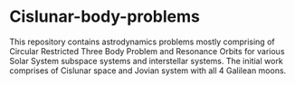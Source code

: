 # Cislunar-body-problems

This repository contains astrodynamics problems mostly comprising of Circular Restricted Three Body Problem and Resonance Orbits for various Solar System subspace systems and interstellar systems. The initial work comprises of Cislunar space and Jovian system with all 4 Galilean moons. 
